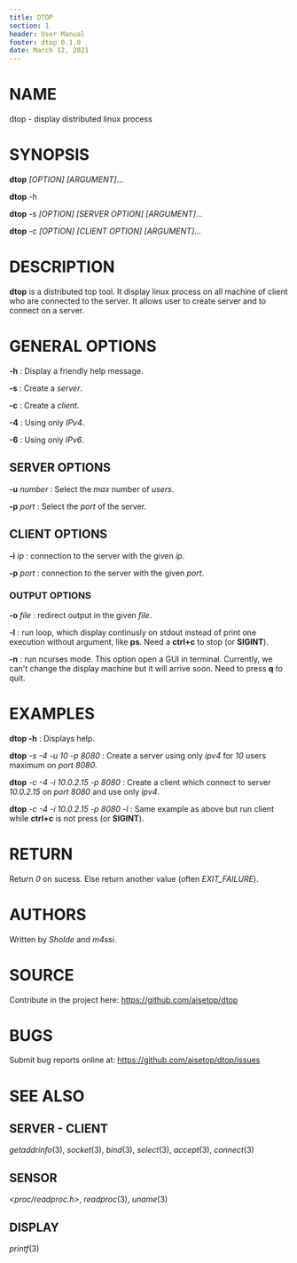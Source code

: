 ```yaml
---
title: DTOP
section: 1
header: User Manual
footer: dtop 0.1.0
date: March 12, 2021
---
```


# NAME

dtop - display distributed linux process

# SYNOPSIS

**dtop** *[OPTION] [ARGUMENT]*...

**dtop** -h

**dtop** -s *[OPTION] [SERVER OPTION] [ARGUMENT]*...

**dtop** -c *[OPTION] [CLIENT OPTION] [ARGUMENT]*...

# DESCRIPTION

**dtop** is a distributed top tool. It display linux process on all machine of client who are connected to the server.
It allows user to create server and to connect on a server.

# GENERAL OPTIONS

**-h**
: Display a friendly help message.

**-s**
: Create a *server*.

**-c**
: Create a *client*.

**-4**
: Using only *IPv4*.

**-6**
: Using only *IPv6*.

## SERVER OPTIONS

**-u** *number*
: Select the *max* number of *users*.

**-p** *port*
: Select the *port* of the server.

## CLIENT OPTIONS

**-i** *ip*
: connection to the server with the given *ip*.

**-p** *port*
: connection to the server with the given *port*.

### OUTPUT OPTIONS

**-o** *file*
: redirect output in the given *file*.

**-l**
: run loop, which display continusly on stdout instead of print one execution
  without argument, like **ps**. Need a **ctrl+c** to stop (or **SIGINT**).

**-n**
: run ncurses mode. This option open a GUI in terminal. Currently, we can't
  change the display machine but it will arrive soon. Need to press **q** to
  quit.

# EXAMPLES

**dtop -h**
: Displays help.

**dtop** *-s -4 -u 10 -p 8080*
: Create a server using only *ipv4* for *10* users maximum on *port 8080*.

**dtop** *-c -4 -i 10.0.2.15 -p 8080*
: Create a client which connect to server *10.0.2.15* on *port* *8080* and use only *ipv4*.

**dtop** *-c -4 -i 10.0.2.15 -p 8080 -l*
: Same example as above but run client while **ctrl+c** is not press (or **SIGINT**).

# RETURN
Return *0* on sucess. Else return another value (often *EXIT_FAILURE*).

# AUTHORS
Written by *Sholde* and *m4ssi*.

# SOURCE
Contribute in the project here: <https://github.com/aisetop/dtop>

# BUGS
Submit bug reports online at: <https://github.com/aisetop/dtop/issues>

# SEE ALSO
## SERVER - CLIENT
*getaddrinfo*(3), *socket*(3), *bind*(3), *select*(3), *accept*(3), *connect*(3)

## SENSOR
*<proc/readproc.h>*, *readproc*(3), *uname*(3) 

## DISPLAY
*printf*(3)
